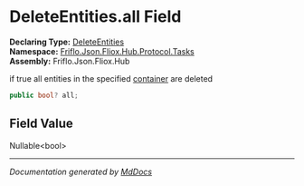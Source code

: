 ﻿<!--  
  <auto-generated>   
    The contents of this file were generated by a tool.  
    Changes to this file may be list if the file is regenerated  
  </auto-generated>   
-->

# DeleteEntities.all Field

**Declaring Type:** [DeleteEntities](../index.md)  
**Namespace:** [Friflo.Json.Fliox.Hub.Protocol.Tasks](../../index.md)  
**Assembly:** Friflo.Json.Fliox.Hub

if true all entities in the specified [container](container.md) are deleted

```csharp
public bool? all;
```

## Field Value

Nullable\<bool\>

___

*Documentation generated by [MdDocs](https://github.com/ap0llo/mddocs)*
